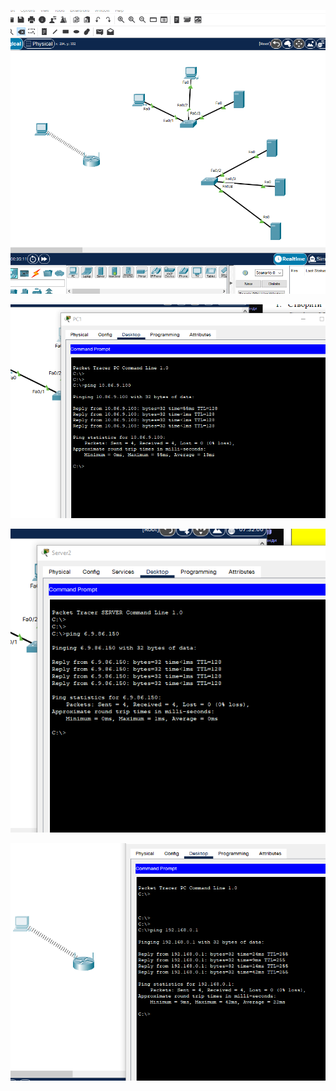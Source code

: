 
![network](./images/80.png "network")

![network](./images/81.png "network")

![network](./images/82.png "network")

![network](./images/83.png "network")
